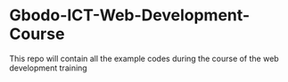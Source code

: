 # Gbodo-ICT-Web-Development-Course
This repo will contain all the example codes during the course of the web development training

